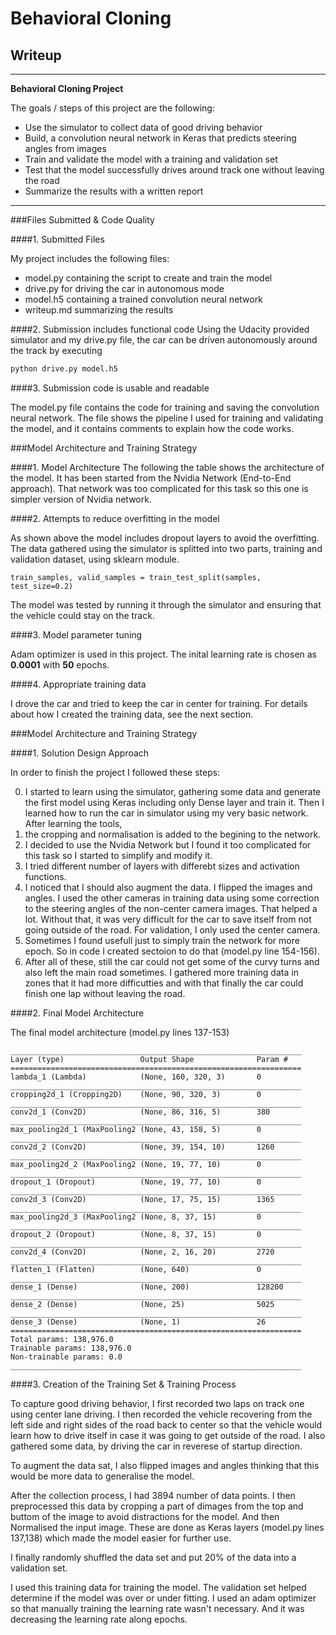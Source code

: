 # **Behavioral Cloning** 

## Writeup
---

**Behavioral Cloning Project**

The goals / steps of this project are the following:
* Use the simulator to collect data of good driving behavior
* Build, a convolution neural network in Keras that predicts steering angles from images
* Train and validate the model with a training and validation set
* Test that the model successfully drives around track one without leaving the road
* Summarize the results with a written report

---
###Files Submitted & Code Quality

####1. Submitted Files

My project includes the following files:
* model.py containing the script to create and train the model
* drive.py for driving the car in autonomous mode
* model.h5 containing a trained convolution neural network 
* writeup.md summarizing the results

####2. Submission includes functional code
Using the Udacity provided simulator and my drive.py file, the car can be driven autonomously around the track by executing 
```sh
python drive.py model.h5
```

####3. Submission code is usable and readable

The model.py file contains the code for training and saving the convolution neural network. The file shows the pipeline I used for training and validating the model, and it contains comments to explain how the code works.

###Model Architecture and Training Strategy

####1. Model Architecture
The following the table shows the architecture of the model. It has been started from the 
Nvidia Network (End-to-End approach). That network was too complicated
for this task so this one is simpler version of Nvidia network.

####2. Attempts to reduce overfitting in the model

As shown above the model includes dropout layers to avoid
the overfitting. The data gathered using the simulator is splitted
into two parts, training and validation dataset, using sklearn
module.
```
train_samples, valid_samples = train_test_split(samples, test_size=0.2)
```
The model was tested by running it through the simulator
and ensuring that the vehicle could stay on the track.

####3. Model parameter tuning

Adam optimizer is used in this project. The inital learning rate is
chosen as **0.0001** with **50** epochs.

####4. Appropriate training data

I drove the car and tried to keep the car in center for training.
For details about how I created the training data, see the next section. 

###Model Architecture and Training Strategy

####1. Solution Design Approach

In order to finish the project I followed these steps:

0. I started to learn using the simulator, gathering some data and 
generate the first model using Keras including only Dense layer and 
train it. Then I learned how to run the car in simulator using my
very basic network. After learning the tools,
0. the cropping and normalisation is added to the begining to the network.
0. I decided to use the Nvidia Network but I found it too complicated for
this task so I started to simplify and modify it.
0. I tried different number of layers with differebt sizes and activation
functions.
0. I noticed that I should also augment the data. I flipped the images and angles.
I used the other cameras in training data using some correction
to the steering angles of the non-center camera images. That helped a lot.
Without that, it was very difficult for the car to save itself from not going outside
of the road. For validation, I only used the center camera.
0. Sometimes I found usefull just to simply train the network for more epoch.
So in code I created sectoion to do that (model.py line 154-156).
0. After all of these, still the car could not get some of the curvy turns and 
also left the main road sometimes. I gathered more training data in zones that 
it had more difficutties and with that finally the car could finish one lap without 
leaving the road.

####2. Final Model Architecture

The final model architecture (model.py lines 137-153)
```
_________________________________________________________________
Layer (type)                 Output Shape              Param #   
=================================================================
lambda_1 (Lambda)            (None, 160, 320, 3)       0         
_________________________________________________________________
cropping2d_1 (Cropping2D)    (None, 90, 320, 3)        0         
_________________________________________________________________
conv2d_1 (Conv2D)            (None, 86, 316, 5)        380       
_________________________________________________________________
max_pooling2d_1 (MaxPooling2 (None, 43, 158, 5)        0         
_________________________________________________________________
conv2d_2 (Conv2D)            (None, 39, 154, 10)       1260      
_________________________________________________________________
max_pooling2d_2 (MaxPooling2 (None, 19, 77, 10)        0         
_________________________________________________________________
dropout_1 (Dropout)          (None, 19, 77, 10)        0         
_________________________________________________________________
conv2d_3 (Conv2D)            (None, 17, 75, 15)        1365      
_________________________________________________________________
max_pooling2d_3 (MaxPooling2 (None, 8, 37, 15)         0         
_________________________________________________________________
dropout_2 (Dropout)          (None, 8, 37, 15)         0         
_________________________________________________________________
conv2d_4 (Conv2D)            (None, 2, 16, 20)         2720      
_________________________________________________________________
flatten_1 (Flatten)          (None, 640)               0         
_________________________________________________________________
dense_1 (Dense)              (None, 200)               128200    
_________________________________________________________________
dense_2 (Dense)              (None, 25)                5025      
_________________________________________________________________
dense_3 (Dense)              (None, 1)                 26        
=================================================================
Total params: 138,976.0
Trainable params: 138,976.0
Non-trainable params: 0.0
_________________________________________________________________
```

####3. Creation of the Training Set & Training Process

To capture good driving behavior, I first recorded two laps on track one using center
lane driving. I then recorded the vehicle recovering from the left side and right 
sides of the road back to center so that the vehicle would learn how to drive
itself in case it was going to get outside of the road. I also gathered some data, by
driving the car in reverese of startup direction.

To augment the data sat, I also flipped images and angles thinking that this would be more 
data to generalise the model.

After the collection process, I had 3894 number of data points. I then preprocessed 
this data by cropping a part of dimages from the top and buttom of the image to
avoid distractions for the model. And then Normalised the input image. These are 
done as Keras layers (model.py lines 137,138) which made the model easier for
further use.

I finally randomly shuffled the data set and put 20% of the data into
a validation set. 

I used this training data for training the model. The validation set 
helped determine if the model was over or under fitting. I used an adam 
optimizer so that manually training the learning rate wasn't necessary.
And it was decreasing the learning rate along epochs.
